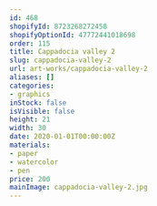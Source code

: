 ```yaml
---
id: 468
shopifyId: 8723268272458
shopifyOptionId: 47772441018698
order: 115
title: Cappadocia valley 2
slug: cappadocia-valley-2
url: art-works/cappadocia-valley-2
aliases: []
categories:
- graphics
inStock: false
isVisible: false
height: 21
width: 30
date: 2020-01-01T00:00:00Z
materials:
- paper
- watercolor
- pen
price: 200
mainImage: cappadocia-valley-2.jpg
---
```


